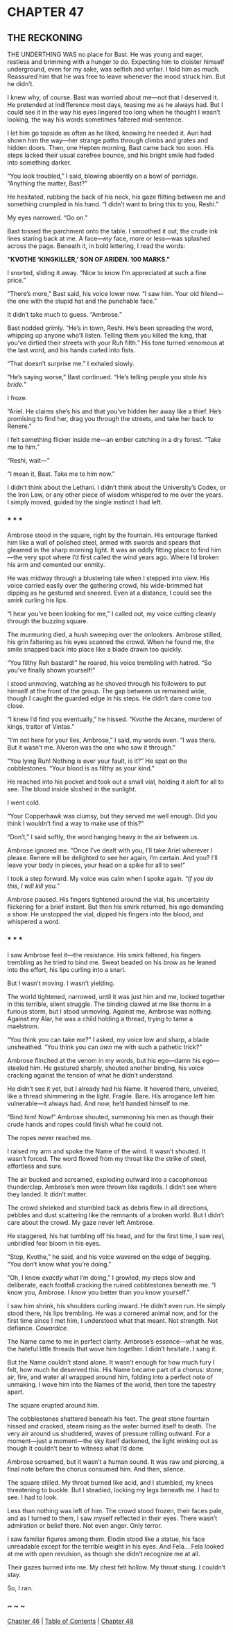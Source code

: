 # CHAPTER 47

## THE RECKONING  

THE UNDERTHING WAS no place for Bast. He was young and eager, restless and brimming with a hunger to *do*. Expecting him to cloister himself underground, even for my sake, was selfish and unfair. I told him as much. Reassured him that he was free to leave whenever the mood struck him. But he didn’t.  

I knew why, of course. Bast was worried about me—not that I deserved it. He pretended at indifference most days, teasing me as he always had. But I could see it in the way his eyes lingered too long when he thought I wasn’t looking, the way his words sometimes faltered mid-sentence.  

I let him go topside as often as he liked, knowing he needed it. Auri had shown him the way—her strange paths through climbs and grates and hidden doors. Then, one Hepten morning, Bast came back too soon. His steps lacked their usual carefree bounce, and his bright smile had faded into something darker.  

“You look troubled,” I said, blowing absently on a bowl of porridge. “Anything the matter, Bast?”  

He hesitated, rubbing the back of his neck, his gaze flitting between me and something crumpled in his hand. “I didn’t want to bring this to you, Reshi.”  

My eyes narrowed. “Go on.”  

Bast tossed the parchment onto the table. I smoothed it out, the crude ink lines staring back at me. A face—*my* face, more or less—was splashed across the page. Beneath it, in bold lettering, I read the words:  

**“KVOTHE ‘KINGKILLER,’ SON OF ARIDEN. 100 MARKS.”**  

I snorted, sliding it away. “Nice to know I’m appreciated at such a fine price.”  

“There’s more,” Bast said, his voice lower now. “I saw him. Your old friend—the one with the stupid hat and the punchable face.”  

It didn’t take much to guess. “Ambrose.”  

Bast nodded grimly. “He’s in town, Reshi. He’s been spreading the word, whipping up anyone who’ll listen. Telling them you killed the king, that you’ve dirtied their streets with your Ruh filth.” His tone turned venomous at the last word, and his hands curled into fists.  

“That doesn’t surprise me.” I exhaled slowly.  

“He’s saying worse,” Bast continued. “He’s telling people you stole *his bride.*”  

I froze.  

“Ariel. He claims she’s his and that you’ve hidden her away like a thief. He’s promising to find her, drag you through the streets, and take her back to Renere.”  

I felt something flicker inside me—an ember catching in a dry forest. “Take me to him.”  

“Reshi, wait—”  

“I mean it, Bast. Take me to him now.”  

I didn’t think about the Lethani. I didn’t think about the University’s Codex, or the Iron Law, or any other piece of wisdom whispered to me over the years. I simply moved, guided by the single instinct I had left.  

### * * *  

Ambrose stood in the square, right by the fountain. His entourage flanked him like a wall of polished steel, armed with swords and spears that gleamed in the sharp morning light. It was an oddly fitting place to find him—the very spot where I’d first called the wind years ago. Where I’d broken his arm and cemented our enmity.  

He was midway through a blustering tale when I stepped into view. His voice carried easily over the gathering crowd, his wide-brimmed hat dipping as he gestured and sneered. Even at a distance, I could see the smirk curling his lips.  

“I hear you’ve been looking for me,” I called out, my voice cutting cleanly through the buzzing square.  

The murmuring died, a hush sweeping over the onlookers. Ambrose stilled, his grin faltering as his eyes scanned the crowd. When he found me, the smile snapped back into place like a blade drawn too quickly.  

“You filthy Ruh bastard!” he roared, his voice trembling with hatred. “So you’ve finally shown yourself!”  

I stood unmoving, watching as he shoved through his followers to put himself at the front of the group. The gap between us remained wide, though I caught the guarded edge in his steps. He didn’t dare come too close.  

“I knew I’d find you eventually,” he hissed. “Kvothe the Arcane, murderer of kings, traitor of Vintas.”  

“I’m not here for your lies, Ambrose,” I said, my words even. “I was there. But it wasn’t me. Alveron was the one who saw it through.”  

“You lying Ruh! Nothing is ever your fault, is it?” He spat on the cobblestones. “Your blood is as filthy as your kind.”  

He reached into his pocket and took out a small vial, holding it aloft for all to see. The blood inside sloshed in the sunlight.  

I went cold.  

“Your Copperhawk was clumsy, but they served me well enough. Did you think I wouldn’t find a way to make use of this?”  

“Don’t,” I said softly, the word hanging heavy in the air between us.  

Ambrose ignored me. “Once I’ve dealt with you, I’ll take Ariel wherever I please. Renere will be delighted to see her again, I’m certain. And you? I’ll leave your body in pieces, your head on a spike for all to see!”  

I took a step forward. My voice was calm when I spoke again. *“If you do this, I will kill you.”*  

Ambrose paused. His fingers tightened around the vial, his uncertainty flickering for a brief instant. But then his smirk returned, his ego demanding a show. He unstopped the vial, dipped his fingers into the blood, and whispered a word.  

### * * *  

I saw Ambrose feel it—the resistance. His smirk faltered, his fingers trembling as he tried to bind me. Sweat beaded on his brow as he leaned into the effort, his lips curling into a snarl.  

But I wasn’t moving. I wasn’t yielding.  

The world tightened, narrowed, until it was just him and me, locked together in this terrible, silent struggle. The binding clawed at me like thorns in a furious storm, but I stood unmoving. Against me, Ambrose was nothing. Against my Alar, he was a child holding a thread, trying to tame a maelstrom.  

“You think you can take me?” I asked, my voice low and sharp, a blade unsheathed. “You think you can *own* me with such a pathetic trick?”  

Ambrose flinched at the venom in my words, but his ego—damn his ego—steeled him. He gestured sharply, shouted another binding, his voice cracking against the tension of what he didn’t understand.  

He didn’t see it yet, but I already had his Name. It hovered there, unveiled, like a thread shimmering in the light. Fragile. Bare. His arrogance left him vulnerable—it always had. And now, he’d handed himself to me.  

“Bind him! Now!” Ambrose shouted, summoning his men as though their crude hands and ropes could finish what he could not.  

The ropes never reached me.  

I raised my arm and spoke the Name of the wind. It wasn’t shouted. It wasn’t forced. The word flowed from my throat like the strike of steel, effortless and sure.  

The air bucked and screamed, exploding outward into a cacophonous thunderclap. Ambrose’s men were thrown like ragdolls. I didn’t see where they landed. It didn’t matter.  

The crowd shrieked and stumbled back as debris flew in all directions, pebbles and dust scattering like the remnants of a broken world. But I didn’t care about the crowd. My gaze never left Ambrose.  

He staggered, his hat tumbling off his head, and for the first time, I saw real, unbridled fear bloom in his eyes.  

“Stop, Kvothe,” he said, and his voice wavered on the edge of begging. “You don’t know what you’re doing.”  

“Oh, I know *exactly* what I’m doing,” I growled, my steps slow and deliberate, each footfall cracking the ruined cobblestones beneath me. “I know you, Ambrose. I *know* you better than you know yourself.”  

I saw him shrink, his shoulders curling inward. He didn’t even run. He simply stood there, his lips trembling. He was a cornered animal now, and for the first time since I met him, I understood what that meant. Not strength. Not defiance. *Cowardice.*  

The Name came to me in perfect clarity. Ambrose’s essence—what he was, the hateful little threads that wove him together. I didn’t hesitate. I sang it.  

But the Name couldn’t stand alone. It wasn’t enough for how much fury I felt, how much he deserved this. His Name became part of a chorus: stone, air, fire, and water all wrapped around him, folding into a perfect note of unmaking. I wove him into the Names of the world, then tore the tapestry apart.  

The square erupted around him.  

The cobblestones shattered beneath his feet. The great stone fountain hissed and cracked, steam rising as the water burned itself to death. The very air around us shuddered, waves of pressure rolling outward. For a moment—just a moment—the sky itself darkened, the light winking out as though it couldn’t bear to witness what I’d done.  

Ambrose screamed, but it wasn’t a human sound. It was raw and piercing, a final note before the chorus consumed him. And then, silence.  

The square stilled. My throat burned like acid, and I stumbled, my knees threatening to buckle. But I steadied, locking my legs beneath me. I had to see. I had to look.  

Less than nothing was left of him. The crowd stood frozen, their faces pale, and as I turned to them, I saw myself reflected in their eyes. There wasn’t admiration or belief there. Not even anger. Only terror.  

I saw familiar figures among them. Elodin stood like a statue, his face unreadable except for the terrible weight in his eyes. And Fela… Fela looked at me with open revulsion, as though she didn’t recognize me at all.  

Their gazes burned into me. My chest felt hollow. My throat stung. I couldn’t stay.  

So, I ran.  

### ~ ~ ~

[Chapter 46](CHAPTER_46.md) | [Table of Contents](Table_of_Contents.md) | [Chapter 48](CHAPTER_48.md)

